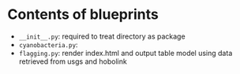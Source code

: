 # Contents of blueprints

- `__init__.py`: required to treat directory as package
- `cyanobacteria.py`: 
- `flagging.py`: render index.html and output table model using data retrieved from usgs and hobolink 
